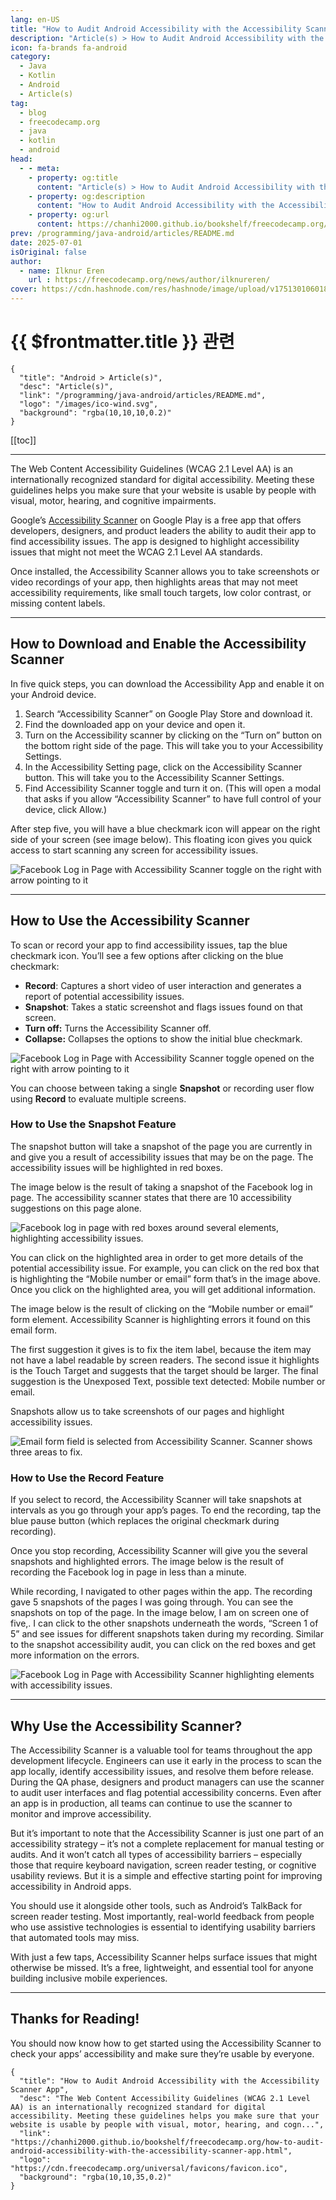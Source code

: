 ```yaml
---
lang: en-US
title: "How to Audit Android Accessibility with the Accessibility Scanner App"
description: "Article(s) > How to Audit Android Accessibility with the Accessibility Scanner App"
icon: fa-brands fa-android
category:
  - Java
  - Kotlin
  - Android
  - Article(s)
tag:
  - blog
  - freecodecamp.org
  - java
  - kotlin
  - android
head:
  - - meta:
    - property: og:title
      content: "Article(s) > How to Audit Android Accessibility with the Accessibility Scanner App"
    - property: og:description
      content: "How to Audit Android Accessibility with the Accessibility Scanner App"
    - property: og:url
      content: https://chanhi2000.github.io/bookshelf/freecodecamp.org/how-to-audit-android-accessibility-with-the-accessibility-scanner-app.html
prev: /programming/java-android/articles/README.md
date: 2025-07-01
isOriginal: false
author:
  - name: Ilknur Eren
    url : https://freecodecamp.org/news/author/ilknureren/
cover: https://cdn.hashnode.com/res/hashnode/image/upload/v1751301060182/df4d483a-8dd6-45ce-a665-76cbf45ef945.png
---
```


# {{ $frontmatter.title }} 관련

```component VPCard
{
  "title": "Android > Article(s)",
  "desc": "Article(s)",
  "link": "/programming/java-android/articles/README.md",
  "logo": "/images/ico-wind.svg",
  "background": "rgba(10,10,10,0.2)"
}
```

[[toc]]

---

<SiteInfo
  name="How to Audit Android Accessibility with the Accessibility Scanner App"
  desc="The Web Content Accessibility Guidelines (WCAG 2.1 Level AA) is an internationally recognized standard for digital accessibility. Meeting these guidelines helps you make sure that your website is usable by people with visual, motor, hearing, and cogn..."
  url="https://freecodecamp.org/news/how-to-audit-android-accessibility-with-the-accessibility-scanner-app"
  logo="https://cdn.freecodecamp.org/universal/favicons/favicon.ico"
  preview="https://cdn.hashnode.com/res/hashnode/image/upload/v1751301060182/df4d483a-8dd6-45ce-a665-76cbf45ef945.png"/>

The Web Content Accessibility Guidelines (WCAG 2.1 Level AA) is an internationally recognized standard for digital accessibility. Meeting these guidelines helps you make sure that your website is usable by people with visual, motor, hearing, and cognitive impairments.

Google’s [<FontIcon icon="fa-brands fa-google-play"/>Accessibility Scanner](https://play.google.com/store/apps/details?id=com.google.android.apps.accessibility.auditor&hl=en_US) on Google Play is a free app that offers developers, designers, and product leaders the ability to audit their app to find accessibility issues. The app is designed to highlight accessibility issues that might not meet the WCAG 2.1 Level AA standards.

Once installed, the Accessibility Scanner allows you to take screenshots or video recordings of your app, then highlights areas that may not meet accessibility requirements, like small touch targets, low color contrast, or missing content labels.

---

## How to Download and Enable the Accessibility Scanner

In five quick steps, you can download the Accessibility App and enable it on your Android device.

1. Search “Accessibility Scanner” on Google Play Store and download it.
2. Find the downloaded app on your device and open it.
3. Turn on the Accessibility scanner by clicking on the “Turn on” button on the bottom right side of the page. This will take you to your Accessibility Settings.
4. In the Accessibility Setting page, click on the Accessibility Scanner button. This will take you to the Accessibility Scanner Settings.
5. Find Accessibility Scanner toggle and turn it on. (This will open a modal that asks if you allow “Accessibility Scanner” to have full control of your device, click Allow.)

After step five, you will have a blue checkmark icon will appear on the right side of your screen (see image below). This floating icon gives you quick access to start scanning any screen for accessibility issues.

![Facebook Log in Page with Accessibility Scanner toggle on the right with arrow pointing to it](https://cdn.hashnode.com/res/hashnode/image/upload/v1750821547116/75f49863-7f19-4db5-ada1-45483c0df70b.png)

---

## How to Use the Accessibility Scanner

To scan or record your app to find accessibility issues, tap the blue checkmark icon. You’ll see a few options after clicking on the blue checkmark:

- **Record**: Captures a short video of user interaction and generates a report of potential accessibility issues.
- **Snapshot**: Takes a static screenshot and flags issues found on that screen.
- **Turn off:** Turns the Accessibility Scanner off.
- **Collapse:** Collapses the options to show the initial blue checkmark.

![Facebook Log in Page with Accessibility Scanner toggle opened on the right with arrow pointing to it](https://cdn.hashnode.com/res/hashnode/image/upload/v1750895121001/9673c7d5-5182-4c99-b36a-1b2a2e27986b.png)

You can choose between taking a single **Snapshot** or recording user flow using **Record** to evaluate multiple screens.

### How to Use the Snapshot Feature

The snapshot button will take a snapshot of the page you are currently in and give you a result of accessibility issues that may be on the page. The accessibility issues will be highlighted in red boxes.

The image below is the result of taking a snapshot of the Facebook log in page. The accessibility scanner states that there are 10 accessibility suggestions on this page alone.

![Facebook log in page with red boxes around several elements, highlighting accessibility issues.](https://cdn.hashnode.com/res/hashnode/image/upload/v1750898582440/76cc763c-e6db-46a9-b062-2e29a57e7022.jpeg)

You can click on the highlighted area in order to get more details of the potential accessibility issue. For example, you can click on the red box that is highlighting the “Mobile number or email” form that’s in the image above. Once you click on the highlighted area, you will get additional information.

The image below is the result of clicking on the “Mobile number or email” form element. Accessibility Scanner is highlighting errors it found on this email form.

The first suggestion it gives is to fix the item label, because the item may not have a label readable by screen readers. The second issue it highlights is the Touch Target and suggests that the target should be larger. The final suggestion is the Unexposed Text, possible text detected: Mobile number or email.

Snapshots allow us to take screenshots of our pages and highlight accessibility issues.

![Email form field is selected from Accessibility Scanner. Scanner shows three areas to fix.](https://cdn.hashnode.com/res/hashnode/image/upload/v1750898563142/ce93909e-b351-405c-8367-dd47d7d19c9f.jpeg)

### How to Use the Record Feature

If you select to record, the Accessibility Scanner will take snapshots at intervals as you go through your app’s pages. To end the recording, tap the blue pause button (which replaces the original checkmark during recording).

Once you stop recording, Accessibility Scanner will give you the several snapshots and highlighted errors. The image below is the result of recording the Facebook log in page in less than a minute.

While recording, I navigated to other pages within the app. The recording gave 5 snapshots of the pages I was going through. You can see the snapshots on top of the page. In the image below, I am on screen one of five,. I can click to the other snapshots underneath the words, “Screen 1 of 5” and see issues for different snapshots taken during my recording. Similar to the snapshot accessibility audit, you can click on the red boxes and get more information on the errors.

![Facebook Log in Page with Accessibility Scanner highlighting elements with accessibility issues.](https://cdn.hashnode.com/res/hashnode/image/upload/v1750898542344/a390f512-262d-40c1-87ad-35e36c31def4.jpeg)

---

## Why Use the Accessibility Scanner?

The Accessibility Scanner is a valuable tool for teams throughout the app development lifecycle. Engineers can use it early in the process to scan the app locally, identify accessibility issues, and resolve them before release. During the QA phase, designers and product managers can use the scanner to audit user interfaces and flag potential accessibility concerns. Even after an app is in production, all teams can continue to use the scanner to monitor and improve accessibility.

But it’s important to note that the Accessibility Scanner is just one part of an accessibility strategy – it’s not a complete replacement for manual testing or audits. And it won’t catch all types of accessibility barriers – especially those that require keyboard navigation, screen reader testing, or cognitive usability reviews. But it is a simple and effective starting point for improving accessibility in Android apps.

You should use it alongside other tools, such as Android’s TalkBack for screen reader testing. Most importantly, real-world feedback from people who use assistive technologies is essential to identifying usability barriers that automated tools may miss.

With just a few taps, Accessibility Scanner helps surface issues that might otherwise be missed. It’s a free, lightweight, and essential tool for anyone building inclusive mobile experiences.

---

## Thanks for Reading!

You should now know how to get started using the Accessibility Scanner to check your apps’ accessibility and make sure they’re usable by everyone.

<!-- TODO: add ARTICLE CARD -->
```component VPCard
{
  "title": "How to Audit Android Accessibility with the Accessibility Scanner App",
  "desc": "The Web Content Accessibility Guidelines (WCAG 2.1 Level AA) is an internationally recognized standard for digital accessibility. Meeting these guidelines helps you make sure that your website is usable by people with visual, motor, hearing, and cogn...",
  "link": "https://chanhi2000.github.io/bookshelf/freecodecamp.org/how-to-audit-android-accessibility-with-the-accessibility-scanner-app.html",
  "logo": "https://cdn.freecodecamp.org/universal/favicons/favicon.ico",
  "background": "rgba(10,10,35,0.2)"
}
```
